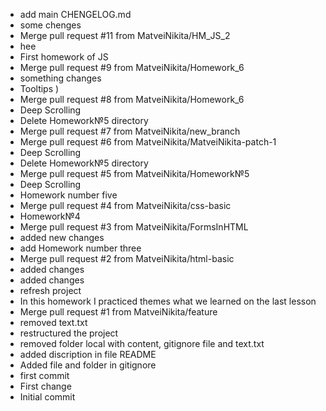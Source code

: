 - add main CHENGELOG.md
- some chenges
- Merge pull request #11 from MatveiNikita/HM_JS_2
- hee
- First homework of JS
- Merge pull request #9 from MatveiNikita/Homework_6
- something changes
- Tooltips )
- Merge pull request #8 from MatveiNikita/Homework_6
- Deep Scrolling
- Delete Homework№5 directory
- Merge pull request #7 from MatveiNikita/new_branch
- Merge pull request #6 from MatveiNikita/MatveiNikita-patch-1
- Deep Scrolling
- Delete Homework№5 directory
- Merge pull request #5 from MatveiNikita/Homework№5
- Deep Scrolling
- Homework number five
- Merge pull request #4 from MatveiNikita/css-basic
- Homework№4
- Merge pull request #3 from MatveiNikita/FormsInHTML
- added new changes
- add Homework number three
- Merge pull request #2 from MatveiNikita/html-basic
- added changes
- added changes
- refresh project
- In this homework I practiced themes what we learned on the last lesson
- Merge pull request #1 from MatveiNikita/feature
- removed text.txt
- restructured the project
- removed folder local with content, gitignore file and text.txt
- added discription in file README
- Added file and folder in gitignore
- first commit
- First change
- Initial commit
